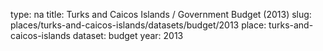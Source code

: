 type: na
title: Turks and Caicos Islands / Government Budget (2013)
slug: places/turks-and-caicos-islands/datasets/budget/2013
place: turks-and-caicos-islands
dataset: budget
year: 2013
